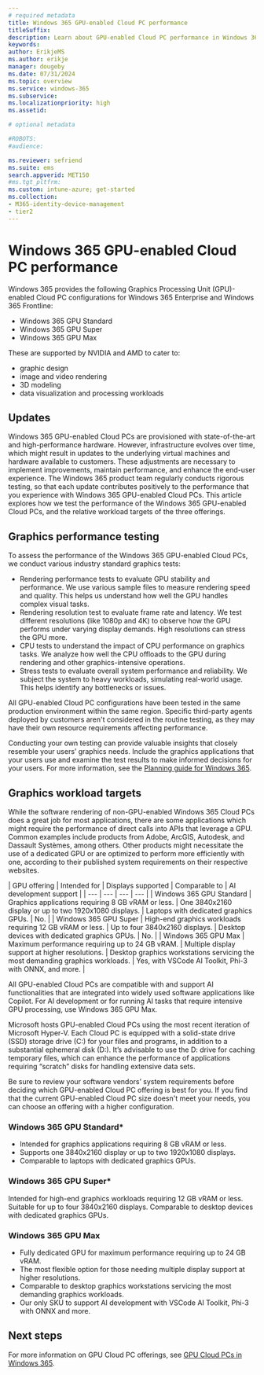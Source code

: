```yaml
---
# required metadata
title: Windows 365 GPU-enabled Cloud PC performance
titleSuffix:
description: Learn about GPU-enabled Cloud PC performance in Windows 365.
keywords:
author: ErikjeMS  
ms.author: erikje
manager: dougeby
ms.date: 07/31/2024
ms.topic: overview
ms.service: windows-365
ms.subservice:
ms.localizationpriority: high
ms.assetid: 

# optional metadata

#ROBOTS:
#audience:

ms.reviewer: sefriend
ms.suite: ems
search.appverid: MET150
#ms.tgt_pltfrm:
ms.custom: intune-azure; get-started
ms.collection:
- M365-identity-device-management
- tier2
---
```


# Windows 365 GPU-enabled Cloud PC performance

Windows 365 provides the following Graphics Processing Unit (GPU)-enabled Cloud PC configurations for Windows 365 Enterprise and Windows 365 Frontline:  

- Windows 365 GPU Standard
- Windows 365 GPU Super
- Windows 365 GPU Max

These are supported by NVIDIA and AMD to cater to:

- graphic design
- image and video rendering
- 3D modeling
- data visualization and processing workloads

## Updates

Windows 365 GPU-enabled Cloud PCs are provisioned with state-of-the-art and high-performance hardware. However, infrastructure evolves over time, which might result in updates to the underlying virtual machines and hardware available to customers. These adjustments are necessary to implement improvements, maintain performance, and enhance the end-user experience. The Windows 365 product team regularly conducts rigorous testing, so that each update contributes positively to the performance that you experience with Windows 365 GPU-enabled Cloud PCs. This article explores how we test the performance of the Windows 365 GPU-enabled Cloud PCs, and the relative workload targets of the three offerings.

## Graphics performance testing

To assess the performance of the Windows 365 GPU-enabled Cloud PCs, we conduct various industry standard graphics tests:

- Rendering performance tests to evaluate GPU stability and performance. We use various sample files to measure rendering speed and quality. This helps us understand how well the GPU handles complex visual tasks.
- Rendering resolution test to evaluate frame rate and latency. We test different resolutions (like 1080p and 4K) to observe how the GPU performs under varying display demands. High resolutions can stress the GPU more.
- CPU tests to understand the impact of CPU performance on graphics tasks. We analyze how well the CPU offloads to the GPU during rendering and other graphics-intensive operations.
- Stress tests to evaluate overall system performance and reliability. We subject the system to heavy workloads, simulating real-world usage. This helps identify any bottlenecks or issues.

All GPU-enabled Cloud PC configurations have been tested in the same production environment within the same region. Specific third-party agents deployed by customers aren't considered in the routine testing, as they may have their own resource requirements affecting performance.

Conducting your own testing can provide valuable insights that closely resemble your users’ graphics needs. Include the graphics applications that your users use and examine the test results to make informed decisions for your users. For more information, see the [Planning guide for Windows 365](planning-guide.md).

## Graphics workload targets

While the software rendering of non-GPU-enabled Windows 365 Cloud PCs does a great job for most applications, there are some applications which might require the performance of direct calls into APIs that leverage a GPU. Common examples include products from Adobe, ArcGIS, Autodesk, and Dassault Systèmes, among others. Other products might necessitate the use of a dedicated GPU or are optimized to perform more efficiently with one, according to their published system requirements on their respective websites.

| GPU offering | Intended for | Displays supported | Comparable to | AI development support |
| --- | --- | --- | --- |
| Windows 365 GPU Standard | Graphics applications requiring 8 GB vRAM or less. | One 3840x2160 display or up to two 1920x1080 displays. | Laptops with dedicated graphics GPUs. | No. |
| Windows 365 GPU Super | High-end graphics workloads requiring 12 GB vRAM or less. | Up to four 3840x2160 displays. | Desktop devices with dedicated graphics GPUs. | No. |
| Windows 365 GPU Max | Maximum performance requiring up to 24 GB vRAM. | Multiple display support at higher resolutions. | Desktop graphics workstations servicing the most demanding graphics workloads. | Yes, with VSCode AI Toolkit, Phi-3 with ONNX, and more. |

All GPU-enabled Cloud PCs are compatible with and support AI functionalities that are integrated into widely used software applications like Copilot. For AI development or for running AI tasks that require intensive GPU processing, use Windows 365 GPU Max.

Microsoft hosts GPU-enabled Cloud PCs using the most recent iteration of Microsoft Hyper-V. Each Cloud PC is equipped with a solid-state drive (SSD) storage drive (C:) for your files and programs, in addition to a substantial ephemeral disk (D:). It’s advisable to use the D: drive for caching temporary files, which can enhance the performance of applications requiring “scratch” disks for handling extensive data sets.

Be sure to review your software vendors’ system requirements before deciding which GPU-enabled Cloud PC offering is best for you. If you find that the current GPU-enabled Cloud PC size doesn't meet your needs, you can choose an offering with a higher configuration.


### Windows 365 GPU Standard\*

- Intended for graphics applications requiring 8 GB vRAM or less.
- Supports one 3840x2160 display or up to two 1920x1080 displays.
- Comparable to laptops with dedicated graphics GPUs.

### Windows 365 GPU Super\*

Intended for high-end graphics workloads requiring 12 GB vRAM or less.
Suitable for up to four 3840x2160 displays.
Comparable to desktop devices with dedicated graphics GPUs.

### Windows 365 GPU Max

- Fully dedicated GPU for maximum performance requiring up to 24 GB vRAM.
- The most flexible option for those needing multiple display support at higher resolutions.
- Comparable to desktop graphics workstations servicing the most demanding graphics workloads.
- Our only SKU to support AI development with VSCode AI Toolkit, Phi-3 with ONNX and more.

<!-- ########################## -->
## Next steps

For more information on GPU Cloud PC offerings, see [GPU Cloud PCs in Windows 365](gpu-cloud-pc.md).

